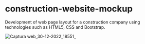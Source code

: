 # construction-website-mockup
Development of web page layout for a construction company using technologies such as HTML5, CSS and Bootstrap.


![Captura web_30-12-2022_18551_](https://user-images.githubusercontent.com/116908552/210111661-addc487f-3483-469a-9ac5-ae9891afe2da.jpeg)
